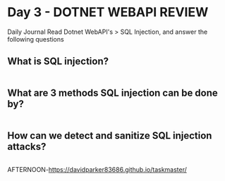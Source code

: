 # Day 3 - DOTNET WEBAPI REVIEW

Daily Journal
Read Dotnet WebAPI's > SQL Injection, and answer the following questions

## What is SQL injection?
```
```

## What are 3 methods SQL injection can be done by?
```
```

## How can we detect and sanitize SQL injection attacks?
```
```

AFTERNOON-https://davidparker83686.github.io/taskmaster/